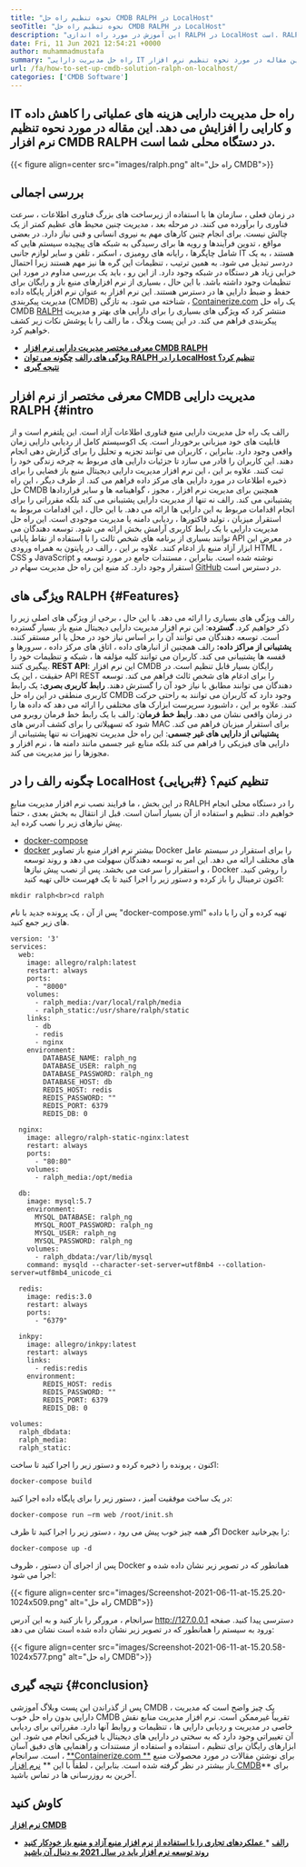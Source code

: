 ```yaml
---
title: "نحوه تنظیم راه حل CMDB RALPH در LocalHost" 
seoTitle: "نحوه تنظیم راه حل CMDB RALPH در LocalHost" 
description: "این آموزش در مورد راه اندازی RALPH در LocalHost است. RALPH یک راه حل CMDB رایگان است که ویژگی هایی را برای ردیابی دارایی ها و تنظیمات ارائه می دهد." 
date: Fri, 11 Jun 2021 12:54:21 +0000
author: muhammadmustafa
summary: "راه حل مدیریت دارایی IT هزینه های عملیاتی را کاهش داده و باعث افزایش کارایی می شود. این مقاله در مورد نحوه تنظیم نرم افزار CMDB RALPH در دستگاه محلی شما است." 
url: /fa/how-to-set-up-cmdb-solution-ralph-on-localhost/
categories: ['CMDB Software']
---
```


## IT راه حل مدیریت دارایی هزینه های عملیاتی را کاهش داده و کارایی را افزایش می دهد. این مقاله در مورد نحوه تنظیم نرم افزار CMDB RALPH در دستگاه محلی شما است.

{{< figure align=center src="images/ralph.png" alt="راه حل CMDB">}}


## **بررسی اجمالی**
در زمان فعلی ، سازمان ها با استفاده از زیرساخت های بزرگ فناوری اطلاعات ، سرعت فناوری را برآورده می کنند. در مرحله بعد ، مدیریت چنین محیط های عظیم کمتر از یک چالش نیست. برای انجام چنین کارهای مهم به نیروی انسانی و فنی نیاز دارد. در بعضی مواقع ، تدوین فرآیندها و رویه ها برای رسیدگی به شبکه های پیچیده سیستم هایی که شامل چاپگرها ، رایانه های رومیزی ، اسکنر ، تلفن و سایر لوازم جانبی IT هستند ، به یک دردسر تبدیل می شود. به همین ترتیب ، تنظیمات این گره ها نیز مهم هستند زیرا احتمال خرابی زیاد هر دستگاه در شبکه وجود دارد. از این رو ، باید یک بررسی مداوم در مورد این تنظیمات وجود داشته باشد.
با این حال ، بسیاری از نرم افزارهای منبع باز و رایگان برای حفظ و ضبط دارایی ها در دسترس هستند. این نرم افزار به عنوان نرم افزار پایگاه داده مدیریت پیکربندی (CMDB) شناخته می شود. به تازگی ، [Containerize.com][1] یک راه حل CMDB [RALPH][2] منتشر کرد که ویژگی های بسیاری را برای دارایی های بهتر و مدیریت پیکربندی فراهم می کند. در این پست وبلاگ ، ما رالف را با پوشش نکات زیر کشف خواهیم کرد.
  * **[معرفی مختصر مدیریت دارایی نرم افزار CMDB RALPH][3]**
  * **[ویژگی های رالف][4]**
   **[چگونه می توان RALPH را در LocalHost تنظیم کرد؟][5]** 
  * **[نتیجه گیری][6]**

## معرفی مختصر از نرم افزار CMDB مدیریت دارایی RALPH   {#intro
رالف یک راه حل مدیریت دارایی منبع فناوری اطلاعات آزاد است. این پلتفرم است و از قابلیت های خود میزبانی برخوردار است. یک اکوسیستم کامل از ردیابی دارایی زمان واقعی وجود دارد. بنابراین ، کاربران می توانند تجزیه و تحلیل را برای گزارش دهی انجام دهند. این کاربران را قادر می سازد تا جزئیات دارایی های مربوط به چرخه زندگی خود را ثبت کنند. علاوه بر این ، این نرم افزار مدیریت دارایی دیجیتال منبع باز فضایی را برای ذخیره اطلاعات در مورد دارایی های مرکز داده فراهم می کند. از طرف دیگر ، این راه حل CMDB همچنین برای مدیریت نرم افزار ، مجوز ، گواهینامه ها و سایر قراردادها پشتیبانی می کند. رالف نه تنها از مدیریت دارایی پشتیبانی می کند بلکه مقرراتی را برای انجام اقدامات مربوط به این دارایی ها ارائه می دهد. با این حال ، این اقدامات مربوط به استقرار میزبان ، تولید فاکتورها ، ردیابی دامنه یا مدیریت موجودی است.
این راه حل مدیریت دارایی با یک رابط کاربری آرامش بخش ارائه می شود. توسعه دهندگان می توانند بسیاری از برنامه های شخص ثالث را با استفاده از نقاط پایانی API در معرض این ابزار آزاد منبع باز ادغام کنند. علاوه بر این ، رالف در پایتون به همراه ورودی HTML ، CSS و JavaScript نوشته شده است. بنابراین ، مستندات جامع در مورد توسعه و استقرار وجود دارد. کد منبع این راه حل مدیریت سهام در [GitHub][7] در دسترس است.

## ویژگی های RALPH   {#Features}
رالف ویژگی های بسیاری را ارائه می دهد. با این حال ، برخی از ویژگی های اصلی زیر را ذکر خواهیم کرد.
**گسترده**: این نرم افزار مدیریت دارایی دیجیتال منبع باز بسیار گسترده است. توسعه دهندگان می توانند آن را بر اساس نیاز خود در محل یا ابر مستقر کنند.
**پشتیبانی از مراکز داده:** رالف همچنین از انبارهای داده ، اتاق های مرکز داده ، سرورها و قفسه ها پشتیبانی می کند. کاربران می توانند کلیه مؤلفه ها ، شبکه و تنظیمات خود را پیگیری کنند.
**REST API**: این نرم افزار CMDB رایگان بسیار قابل تنظیم است. در حقیقت ، این یک API REST را برای ادغام های شخص ثالث فراهم می کند. توسعه دهندگان می توانند مطابق با نیاز خود آن را گسترش دهند.
**رابط کاربری بصری:** یک رابط کاربری منطقی در این راه حل CMDB وجود دارد که کاربران می توانند به راحتی حرکت کنند. علاوه بر این ، داشبورد سرپرست ابزارک های مختلفی را ارائه می دهد که داده ها را در زمان واقعی نشان می دهد.
**رابط خط فرمان**: رالف با یک رابط خط فرمان روبرو می شود که تسهیلاتی را برای کشف آدرس های MAC برای استقرار میزبان فراهم می کند.
**پشتیبانی از دارایی های غیر جسمی**: این راه حل مدیریت تجهیزات نه تنها پشتیبانی از دارایی های فیزیکی را فراهم می کند بلکه منابع غیر جسمی مانند دامنه ها ، نرم افزار و مجوزها را نیز مدیریت می کند.

## چگونه رالف را در LocalHost تنظیم کنیم؟   {#برپایی}
در این بخش ، ما فرایند نصب نرم افزار مدیریت منابع RALPH را در دستگاه محلی انجام خواهیم داد. تنظیم و استفاده از آن بسیار آسان است.
قبل از انتقال به بخش بعدی ، حتماً پیش نیازهای زیر را نصب کرده اید.
  * [docker-compose][8]
  * [docker][9]
بیشتر نرم افزار منبع باز تصاویر Docker را برای استقرار در سیستم عامل های مختلف ارائه می دهد. این امر به توسعه دهندگان سهولت می دهد و روند توسعه و استقرار را سرعت می بخشد.
پس از نصب پیش نیازها ، Docker را روشن کنید. اکنون ترمینال را باز کرده و دستور زیر را اجرا کنید تا یک فهرست خالی تهیه کنید:
```
mkdir ralph<br>cd ralph
```
پس از آن ، یک پرونده جدید با نام "docker-compose.yml" تهیه کرده و آن را با داده های زیر جمع کنید.
```
version: '3'
services:
  web:
    image: allegro/ralph:latest
    restart: always
    ports:
      - "8000"
    volumes:
      - ralph_media:/var/local/ralph/media
      - ralph_static:/usr/share/ralph/static
    links:
      - db
      - redis
      - nginx
    environment:
        DATABASE_NAME: ralph_ng
        DATABASE_USER: ralph_ng
        DATABASE_PASSWORD: ralph_ng
        DATABASE_HOST: db
        REDIS_HOST: redis
        REDIS_PASSWORD: ""
        REDIS_PORT: 6379
        REDIS_DB: 0

  nginx:
    image: allegro/ralph-static-nginx:latest
    restart: always
    ports:
      - "80:80"
    volumes:
      - ralph_media:/opt/media

  db:
    image: mysql:5.7
    environment:
      MYSQL_DATABASE: ralph_ng
      MYSQL_ROOT_PASSWORD: ralph_ng
      MYSQL_USER: ralph_ng
      MYSQL_PASSWORD: ralph_ng
    volumes:
      - ralph_dbdata:/var/lib/mysql
    command: mysqld --character-set-server=utf8mb4 --collation-server=utf8mb4_unicode_ci

  redis:
    image: redis:3.0
    restart: always
    ports:
      - "6379"

  inkpy:
    image: allegro/inkpy:latest
    restart: always
    links:
      - redis:redis
    environment:
        REDIS_HOST: redis
        REDIS_PASSWORD: ""
        REDIS_PORT: 6379
        REDIS_DB: 0

volumes:
  ralph_dbdata:
  ralph_media:
  ralph_static:
```
اکنون ، پرونده را ذخیره کرده و دستور زیر را اجرا کنید تا ساخت:
```
docker-compose build

```
در یک ساخت موفقیت آمیز ، دستور زیر را برای پایگاه داده اجرا کنید:
```
docker-compose run –rm web /root/init.sh

```
اگر همه چیز خوب پیش می رود ، دستور زیر را اجرا کنید تا ظرف Docker را بچرخانید:
```
docker-compose up -d
```
پس از اجرای آن دستور ، ظروف Docker همانطور که در تصویر زیر نشان داده شده و اجرا می شود:

{{< figure align=center src="images/Screenshot-2021-06-11-at-15.25.20-1024x509.png" alt="راه حل CMDB">}}

سرانجام ، مرورگر را باز کنید و به این آدرس http://127.0.0.1 دسترسی پیدا کنید.
صفحه ورود به سیستم را همانطور که در تصویر زیر نشان داده شده است نشان می دهد:

{{< figure align=center src="images/Screenshot-2021-06-11-at-15.20.58-1024x577.png" alt="راه حل CMDB">}}


## نتیجه گیری   {#conclusion}
پس از گذراندن این پست وبلاگ آموزشی CMDB ، یک چیز واضح است که مدیریت دارایی بدون راه حل خوب CMDB تقریباً غیرممکن است. نرم افزار مدیریت منابع نقش خاصی در مدیریت و ردیابی دارایی ها ، تنظیمات و روابط آنها دارد. مقرراتی برای ردیابی آن تغییراتی وجود دارد که به سختی در دارایی های دیجیتال یا فیزیکی انجام می شود. این ابزارهای رایگان برای تنظیم ، استفاده و استفاده از مستندات و راهنمایی های دقیق آسان است. سرانجام ، [**Containerize.com **][1] برای نوشتن مقالات در مورد محصولات منبع باز بیشتر در نظر گرفته شده است. بنابراین ، لطفاً با این [][10]**  [نرم افزار CMDB][11]** برای آخرین به روزرسانی ها در تماس باشید.

## کاوش کنید
   **[نرم افزار CMDB][11]** 
  * **[رالف][2]**
  *[ **عملکردهای تجاری را با استفاده از نرم افزار منبع آزاد و منبع باز خودکار کنید** ][12]
   **[روند توسعه نرم افزار باید در سال 2021 به دنبال آن باشید][13]** 

  
[1]: https://www.containerize.com/
[2]: https://products.containerize.com/cmdb-software/ralph/
[3]: #intro
[4]: #features
[5]: #setup
[6]: #Conclusion
[7]: https://github.com/allegro/ralph
[8]: http://docs.docker.com/compose/install/
[9]: https://docs.docker.com/docker-for-mac/install/
[10]: https://products.containerize.com/healthcare-technologies/
[11]: https://products.containerize.com/cmdb-software/
[12]: https://blog.containerize.com/blogging/automate-business-operations-using-open-source-software/
[13]: https://blog.containerize.com/blockchain-platforms/software-development-trends-to-look-out-for-in-2021/
